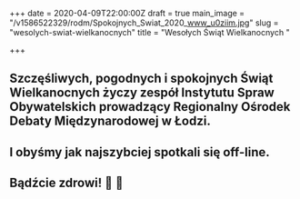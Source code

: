 +++
date = 2020-04-09T22:00:00Z
draft = true
main_image = "/v1586522329/rodm/Spokojnych_Swiat_2020_www_u0ziim.jpg"
slug = "wesolych-swiat-wielkanocnych"
title = "Wesołych Świąt Wielkanocnych "

+++
## Szczęśliwych, pogodnych i spokojnych Świąt Wielkanocnych życzy zespół Instytutu Spraw Obywatelskich prowadzący Regionalny Ośrodek Debaty Międzynarodowej w Łodzi. 

## I obyśmy jak najszybciej spotkali się off-line. 

## Bądźcie zdrowi! 🐰 🐣